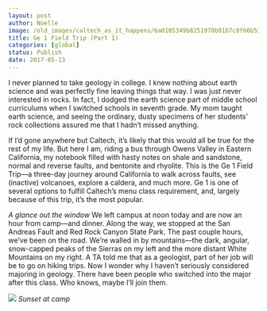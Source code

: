 ```yaml
---
layout: post
author: Noelle
image: /old_images/caltech_as_it_happens/6a0105349b8251970b01b7c8f66b53970b.jpg
title: Ge 1 Field Trip (Part 1)
categories: [global]
status: Publish
date: 2017-05-13
---
```


I never planned to take geology in college. I knew nothing about earth science and was perfectly fine leaving things that way. I was just never interested in rocks. In fact, I dodged the earth science part of middle school curriculums when I switched schools in seventh grade. My mom taught earth science, and seeing the ordinary, dusty specimens of her students’ rock collections assured me that I hadn’t missed anything.

If I’d gone anywhere but Caltech, it’s likely that this would all be true for the rest of my life. But here I am, riding a bus through Owens Valley in Eastern California, my notebook filled with hasty notes on shale and sandstone, normal and reverse faults, and bentonite and rhyolite. This is the Ge 1 Field Trip—a three-day journey around California to walk across faults, see (inactive) volcanoes, explore a caldera, and much more. Ge 1 is one of several options to fulfill Caltech’s menu class requirement, and, largely because of this trip, it’s the most popular.

*A glance out the window*
We left campus at noon today and are now an hour from camp—and dinner. Along the way, we stopped at the San Andreas Fault and Red Rock Canyon State Park. The past couple hours, we’ve been on the road. We’re walled in by mountains—the dark, angular, snow-capped peaks of the Sierras on my left and the more distant White Mountains on my right. A TA told me that as a geologist, part of her job will be to go on hiking trips. Now I wonder why I haven’t seriously considered majoring in geology. There have been people who switched into the major after this class. Who knows, maybe I’ll join them.


![](/old_images/caltech_as_it_happens/6a0105349b8251970b01b7c8f66b99970b.jpg)
*Sunset at camp*
